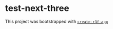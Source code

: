 # test-next-three

This project was bootstrapped with [`create-r3f-app`](https://github.com/utsuboco/create-r3f-app)